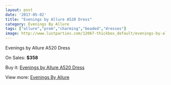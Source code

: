 ```yaml
---
layout: post
date: '2017-05-02'
title: "Evenings by Allure A520 Dress"
category: Evenings By Allure
tags: ["allure","prom","charming","beaded","dresses"]
image: http://www.lustparties.com/12067-thickbox_default/evenings-by-allure-a520-dress.jpg
---
```

Evenings by Allure A520 Dress

On Sales: **$358**
<a href="https://www.lustparties.com/en/evenings-by-allure/4384-evenings-by-allure-a520-dress.html"><amp-img layout="responsive" width="600" height="600" src="//www.lustparties.com/12067-thickbox_default/evenings-by-allure-a520-dress.jpg" alt="Evenings by Allure A520 Dress 0" /></a>
<a href="https://www.lustparties.com/en/evenings-by-allure/4384-evenings-by-allure-a520-dress.html"><amp-img layout="responsive" width="600" height="600" src="//www.lustparties.com/12070-thickbox_default/evenings-by-allure-a520-dress.jpg" alt="Evenings by Allure A520 Dress 1" /></a>
<a href="https://www.lustparties.com/en/evenings-by-allure/4384-evenings-by-allure-a520-dress.html"><amp-img layout="responsive" width="600" height="600" src="//www.lustparties.com/12069-thickbox_default/evenings-by-allure-a520-dress.jpg" alt="Evenings by Allure A520 Dress 2" /></a>
<a href="https://www.lustparties.com/en/evenings-by-allure/4384-evenings-by-allure-a520-dress.html"><amp-img layout="responsive" width="600" height="600" src="//www.lustparties.com/12068-thickbox_default/evenings-by-allure-a520-dress.jpg" alt="Evenings by Allure A520 Dress 3" /></a>

Buy it: [Evenings by Allure A520 Dress](https://www.lustparties.com/en/evenings-by-allure/4384-evenings-by-allure-a520-dress.html "Evenings by Allure A520 Dress")

View more: [Evenings By Allure](https://www.lustparties.com/en/23-evenings-by-allure "Evenings By Allure")